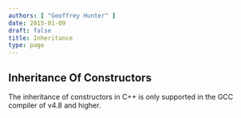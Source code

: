 ```yaml
---
authors: [ "Geoffrey Hunter" ]
date: 2015-01-09
draft: false
title: Inheritance
type: page
---
```


## Inheritance Of Constructors

The inheritance of constructors in C++ is only supported in the GCC compiler of v4.8 and higher.
